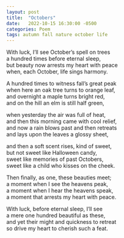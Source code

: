 ```yaml
---
layout: post
title:  "Octobers"
date:   2022-10-15 16:30:00 -0500
categories: Poem
tags: autumn fall nature october life
---
```

With luck, I’ll see October’s spell on trees<br>
a hundred times before eternal sleep,<br>
but beauty now arrests my heart with peace<br>
when, each October, life sings harmony.

A hundred times to witness fall’s great peak<br>
when here an oak tree turns to orange leaf,<br>
and overnight a maple turns bright red,<br>
and on the hill an elm is still half green,

when yesterday the air was full of heat,<br>
and then this morning came with cool relief,<br>
and now a rain blows past and then retreats<br>
and lays upon the leaves a glossy sheet,

and then a soft scent rises, kind of sweet,<br>
but not sweet like Halloween candy,<br>
sweet like memories of past Octobers,<br>
sweet like a child who kisses on the cheek.

Then finally, as one, these beauties meet;<br>
a moment when I see the heavens peak,<br>
a moment when I hear the heavens speak,<br>
a moment that arrests my heart with peace.

With luck, before eternal sleep, I’ll see<br>
a mere one hundred beautiful as these,<br>
and yet their might and quickness to retreat<br>
so drive my heart to cherish such a feat.
